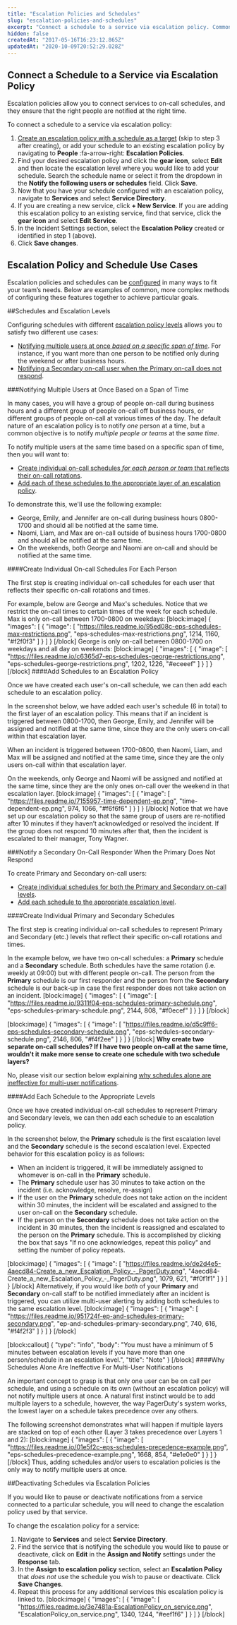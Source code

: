 ```yaml
---
title: "Escalation Policies and Schedules"
slug: "escalation-policies-and-schedules"
excerpt: "Connect a schedule to a service via escalation policy. Common use cases and configurations between escalation policies and schedules."
hidden: false
createdAt: "2017-05-16T16:23:12.865Z"
updatedAt: "2020-10-09T20:52:29.028Z"
---
```

## Connect a Schedule to a Service via Escalation Policy

Escalation policies allow you to connect services to on-call schedules, and they ensure that the right people are notified at the right time. 

To connect a schedule to a service via escalation policy:

1. [Create an escalation policy with a schedule as a target](https://support.pagerduty.com/docs/escalation-policies#section-create-an-escalation-policy) (skip to step 3 after creating), or add your schedule to an existing escalation policy by navigating to **People** :fa-arrow-right: **Escalation Policies**. 
2. Find your desired escalation policy and click the **gear icon**, select **Edit** and then locate the escalation level where you would like to add your schedule. Search the schedule name or select it from the dropdown in the **Notify the following users or schedules** field. Click **Save**. 
3. Now that you have your schedule configured with an escalation policy,  navigate to **Services** and select **Service Directory**.
4. If you are creating a new service, click **+ New Service**. If you are adding this escalation policy to an existing service, find that service, click the **gear icon** and select **Edit Service**.
5. In the Incident Settings section, select the **Escalation Policy** created or identified in step 1 (above). 
6. Click **Save changes**.
## Escalation Policy and Schedule Use Cases

Escalation policies and schedules can be [configured](https://support.pagerduty.com/docs/escalation-policies#section-create-an-escalation-policy) in many ways to fit your team’s needs. Below are examples of common, more complex methods of configuring these features together to achieve particular goals. 

##Schedules and Escalation Levels

Configuring schedules with different [escalation policy levels](https://support.pagerduty.com/docs/escalation-policies#section-escalation-levels) allows you to satisfy two different use cases:

- [Notifying multiple users at once *based on a specific span of time*](https://support.pagerduty.com/docs/escalation-policies-and-schedules#section-notifying-multiple-users-at-once-based-on-a-span-of-time). For instance, if you want more than one person to be notified only during the weekend or after business hours. 
- [Notifying a Secondary on-call user when the Primary on-call does not respond](https://support.pagerduty.com/docs/escalation-policies-and-schedules#section-notify-a-secondary-on-call-responder-when-the-primary-does-not-respond).

###Notifying Multiple Users at Once Based on a Span of Time

In many cases, you will have a group of people on-call during business hours and a different group of people on-call off business hours, or different groups of people on-call at various times of the day. The default nature of an escalation policy is to notify *one* person at a time, but a common objective is to notify *multiple people or teams* at the *same time*. 

To notify multiple users at the same time based on a specific span of time, then you will want to: 

- [Create individual on-call schedules *for each person or team* that reflects their on-call rotations](https://support.pagerduty.com/docs/escalation-policies-and-schedules#section-create-individual-on-call-schedules-for-each-person).
- [Add each of these schedules to the appropriate layer of an escalation policy](https://support.pagerduty.com/docs/escalation-policies-and-schedules#section-add-schedules-to-an-escalation-policy).

To demonstrate this, we'll use the following example:
- George, Emily, and Jennifer are on-call during business hours 0800-1700 and should all be notified at the same time.
- Naomi, Liam, and Max are on-call outside of business hours 1700-0800 and should all be notified at the same time.
- On the weekends, both George and Naomi are on-call and should be notified at the same time.

####Create Individual On-call Schedules For Each Person

The first step is creating individual on-call schedules for each user that reflects their specific on-call rotations and times.

For example, below are George and Max's schedules. Notice that we restrict the on-call times to certain times of the week for each schedule. Max is only on-call between 1700-0800 on weekdays:
[block:image]
{
  "images": [
    {
      "image": [
        "https://files.readme.io/95ed08c-eps-schedules-max-restrictions.png",
        "eps-schedules-max-restrictions.png",
        1214,
        1160,
        "#f2f0f3"
      ]
    }
  ]
}
[/block]
George is only on-call between 0800-1700 on weekdays and all day on weekends:
[block:image]
{
  "images": [
    {
      "image": [
        "https://files.readme.io/c6365d7-eps-schedules-george-restrictions.png",
        "eps-schedules-george-restrictions.png",
        1202,
        1226,
        "#eceeef"
      ]
    }
  ]
}
[/block]
####Add Schedules to an Escalation Policy

Once we have created each user's on-call schedule, we can then add each schedule to an escalation policy.

In the screenshot below, we have added each user's schedule (6 in total) to the first layer of an escalation policy. This means that if an incident is triggered between 0800-1700, then George, Emily, and Jennifer will be assigned and notified at the same time, since they are the only users on-call within that escalation layer.

When an incident is triggered between 1700-0800, then Naomi, Liam, and Max will be assigned and notified at the same time, since they are the only users on-call within that escalation layer.

On the weekends, only George and Naomi will be assigned and notified at the same time, since they are the only ones on-call over the weekend in that escalation layer.
[block:image]
{
  "images": [
    {
      "image": [
        "https://files.readme.io/7155957-time-dependent-ep.png",
        "time-dependent-ep.png",
        974,
        1066,
        "#f6f6f6"
      ]
    }
  ]
}
[/block]
Notice that we have set up our escalation policy so that the same group of users are re-notified after 10 minutes if they haven’t acknowledged or resolved the incident. If the group does not respond 10 minutes after that, then the incident is escalated to their manager, Tony Wagner.

###Notify a Secondary On-Call Responder When the Primary Does Not Respond

To create Primary and Secondary on-call users:

- [Create individual schedules for both the Primary and Secondary on-call levels](https://support.pagerduty.com/docs/escalation-policies-and-schedules#section-create-individual-primary-and-secondary-schedules).
- [Add each schedule to the appropriate escalation level](https://support.pagerduty.com/docs/escalation-policies-and-schedules#section-add-each-schedule-to-the-appropriate-levels).

####Create Individual Primary and Secondary Schedules

The first step is creating individual on-call schedules to represent Primary and Secondary (etc.) levels that reflect their specific on-call rotations and times.

In the example below, we have two on-call schedules: a **Primary** schedule and a **Secondary** schedule. Both schedules have the same rotation (i.e. weekly at 09:00) but with different people on-call. The person from the **Primary** schedule is our first responder and the person from the **Secondary** schedule is our back-up in case the first responder does not take action on an incident.
[block:image]
{
  "images": [
    {
      "image": [
        "https://files.readme.io/9311f04-eps-schedules-primary-schedule.png",
        "eps-schedules-primary-schedule.png",
        2144,
        808,
        "#f0ecef"
      ]
    }
  ]
}
[/block]

[block:image]
{
  "images": [
    {
      "image": [
        "https://files.readme.io/d5c9ff6-eps-schedules-secondary-schedule.png",
        "eps-schedules-secondary-schedule.png",
        2146,
        806,
        "#f4f2ee"
      ]
    }
  ]
}
[/block]
**Why create two separate on-call schedules? If I have two people on-call at the same time, wouldn't it make more sense to create one schedule with two schedule layers?**

No, please visit our section below explaining [why schedules alone are ineffective for multi-user notifications](https://support.pagerduty.com/docs/escalation-policies-and-schedules#section-why-schedules-alone-are-ineffective-for-multi-user-notifications). 

####Add Each Schedule to the Appropriate Levels

Once we have created individual on-call schedules to represent Primary and Secondary levels, we can then add each schedule to an escalation policy.

In the screenshot below, the **Primary** schedule is the first escalation level and the **Secondary** schedule is the second escalation level. Expected behavior for this escalation policy is as follows:

- When an incident is triggered, it will be immediately assigned to whomever is on-call in the **Primary** schedule.
- The **Primary** schedule user has 30 minutes to take action on the incident (i.e. acknowledge, resolve, re-assign)
- If the user on the **Primary** schedule does not take action on the incident within 30 minutes, the incident will be escalated and assigned to the user on-call on the **Secondary** schedule.
- If the person on the **Secondary** schedule does not take action on the incident in 30 minutes, then the incident is reassigned and escalated to the person on the **Primary** schedule. This is accomplished by clicking the box that says "If no one acknowledges, repeat this policy" and setting the number of policy repeats.

[block:image]
{
  "images": [
    {
      "image": [
        "https://files.readme.io/de2d4e5-4aecd84-Create_a_new_Escalation_Policy_-_PagerDuty.png",
        "4aecd84-Create_a_new_Escalation_Policy_-_PagerDuty.png",
        1079,
        621,
        "#f0f1f1"
      ]
    }
  ]
}
[/block]
Alternatively, if you would like *both* of your **Primary** and **Secondary** on-call staff to be notified immediately after an incident is triggered, you can utilize multi-user alerting by adding both schedules to the same escalation level.
[block:image]
{
  "images": [
    {
      "image": [
        "https://files.readme.io/951724f-ep-and-schedules-primary-secondary.png",
        "ep-and-schedules-primary-secondary.png",
        740,
        616,
        "#f4f2f3"
      ]
    }
  ]
}
[/block]

[block:callout]
{
  "type": "info",
  "body": "You must have a minimum of 5 minutes between escalation levels if you have more than one person/schedule in an escalation level.",
  "title": "Note"
}
[/block]
####Why Schedules Alone Are Ineffective For Multi-User Notifications

An important concept to grasp is that only one user can be on call per schedule, and using a schedule on its own (without an escalation policy) will not notify multiple users at once. A natural first instinct would be to add multiple layers to a schedule, however, the way PagerDuty's system works, the lowest layer on a schedule takes precedence over any others.

The following screenshot demonstrates what will happen if multiple layers are stacked on top of each other (Layer 3 takes precedence over Layers 1 and 2):
[block:image]
{
  "images": [
    {
      "image": [
        "https://files.readme.io/01e5f2c-eps-schedules-precedence-example.png",
        "eps-schedules-precedence-example.png",
        1668,
        854,
        "#e1e0e0"
      ]
    }
  ]
}
[/block]
Thus, adding schedules and/or users to escalation policies is the only way to notify multiple users at once.

##Deactivating Schedules via Escalation Policies 


If you would like to pause or deactivate notifications from a service connected to a particular schedule, you will need to change the escalation policy used by that service.  

To change the escalation policy for a service: 

1. Navigate to **Services** and select **Service Directory**.
2. Find the service that is notifying the schedule you would like to pause or deactivate, click on **Edit** in the **Assign and Notify** settings under the **Response** tab.
3. In the **Assign to escalation policy** section, select an **Escalation Policy** that *does not* use the schedule you wish to pause or deactivate. Click **Save Changes**.
4. Repeat this process for any additional services this escalation policy is linked to.
[block:image]
{
  "images": [
    {
      "image": [
        "https://files.readme.io/3e7481a-EscalationPolicy_on_service.png",
        "EscalationPolicy_on_service.png",
        1340,
        1244,
        "#eef1f6"
      ]
    }
  ]
}
[/block]